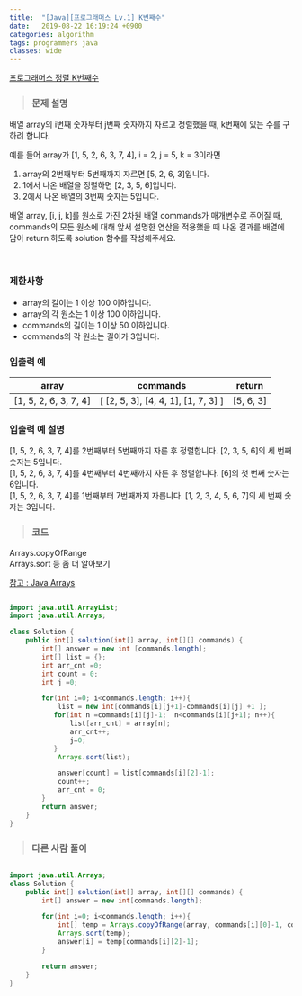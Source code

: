 ```yaml
---
title:  "[Java][프로그래머스 Lv.1] K번째수"
date:   2019-08-22 16:19:24 +0900
categories: algorithm
tags: programmers java
classes: wide
---  
```


[프로그래머스 정렬 K번째수](https://programmers.co.kr/learn/courses/30/lessons/42748)   


> ### 문제 설명  

배열 array의 i번째 숫자부터 j번째 숫자까지 자르고 정렬했을 때, k번째에 있는 수를 구하려 합니다.  

예를 들어 array가 [1, 5, 2, 6, 3, 7, 4], i = 2, j = 5, k = 3이라면  
1. array의 2번째부터 5번째까지 자르면 [5, 2, 6, 3]입니다.  
2. 1에서 나온 배열을 정렬하면 [2, 3, 5, 6]입니다.  
3. 2에서 나온 배열의 3번째 숫자는 5입니다.  

배열 array, [i, j, k]를 원소로 가진 2차원 배열 commands가 매개변수로 주어질 때, commands의 모든 원소에 대해 앞서 설명한 연산을 적용했을 때 나온 결과를 배열에 담아 return 하도록 solution 함수를 작성해주세요.  

​  
### 제한사항  

- array의 길이는 1 이상 100 이하입니다.  
- array의 각 원소는 1 이상 100 이하입니다.  
- commands의 길이는 1 이상 50 이하입니다.  
- commands의 각 원소는 길이가 3입니다.  

### 입출력 예   

| array                 | commands                          | return    |
|-----------------------|-----------------------------------|-----------|
| [1, 5, 2, 6, 3, 7, 4] | [ [2, 5, 3], [4, 4, 1], [1, 7, 3] ] | [5, 6, 3] |  


### 입출력 예 설명  

[1, 5, 2, 6, 3, 7, 4]를 2번째부터 5번째까지 자른 후 정렬합니다. [2, 3, 5, 6]의 세 번째 숫자는 5입니다.  
[1, 5, 2, 6, 3, 7, 4]를 4번째부터 4번째까지 자른 후 정렬합니다. [6]의 첫 번째 숫자는 6입니다.  
[1, 5, 2, 6, 3, 7, 4]를 1번째부터 7번째까지 자릅니다. [1, 2, 3, 4, 5, 6, 7]의 세 번째 숫자는 3입니다.  


>### 코드
Arrays.copyOfRange  
Arrays.sort 등 좀 더 알아보기  

[참고 : Java Arrays](http://tcpschool.com/java/java_api_arrays)  


```java  

import java.util.ArrayList;
import java.util.Arrays;

class Solution {
    public int[] solution(int[] array, int[][] commands) {
        int[] answer = new int [commands.length];
        int[] list = {};
        int arr_cnt =0;
        int count = 0;
        int j =0;

        for(int i=0; i<commands.length; i++){
            list = new int[commands[i][j+1]-commands[i][j] +1 ];
           for(int n =commands[i][j]-1;  n<commands[i][j+1]; n++){
               list[arr_cnt] = array[n];
               arr_cnt++;
               j=0;
           }
            Arrays.sort(list);

            answer[count] = list[commands[i][2]-1];
            count++;
            arr_cnt = 0;
        }
        return answer;
    }
}

```  

>### 다른 사람 풀이  

```Java  

import java.util.Arrays;
class Solution {
    public int[] solution(int[] array, int[][] commands) {
        int[] answer = new int[commands.length];

        for(int i=0; i<commands.length; i++){
            int[] temp = Arrays.copyOfRange(array, commands[i][0]-1, commands[i][1]);
            Arrays.sort(temp);
            answer[i] = temp[commands[i][2]-1];
        }

        return answer;
    }
}
```

